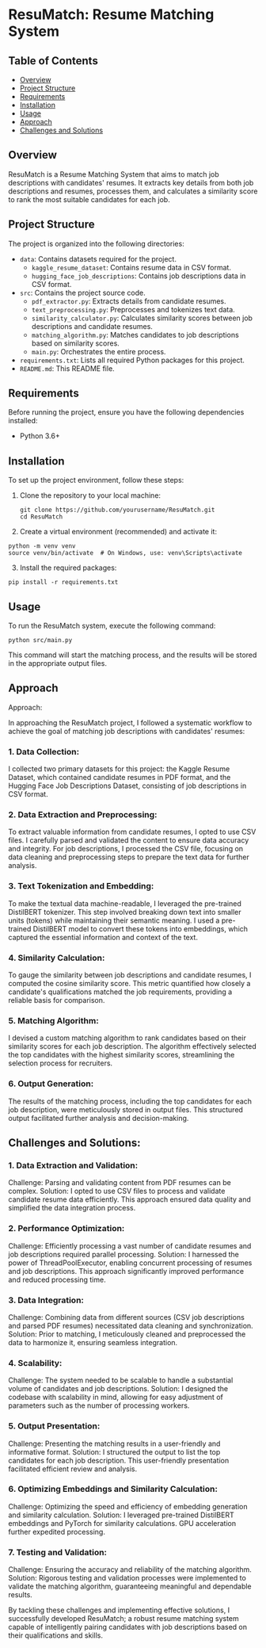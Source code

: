 # ResuMatch: Resume Matching System

## Table of Contents
- [Overview](#overview)
- [Project Structure](#project-structure)
- [Requirements](#requirements)
- [Installation](#installation)
- [Usage](#usage)
- [Approach](#approach)
- [Challenges and Solutions](#challenges-and-solutions)

## Overview

ResuMatch is a Resume Matching System that aims to match job descriptions with candidates' resumes. It extracts key details from both job descriptions and resumes, processes them, and calculates a similarity score to rank the most suitable candidates for each job.

## Project Structure

The project is organized into the following directories:

- `data`: Contains datasets required for the project.
  - `kaggle_resume_dataset`: Contains resume data in CSV format.
  - `hugging_face_job_descriptions`: Contains job descriptions data in CSV format.
- `src`: Contains the project source code.
  - `pdf_extractor.py`: Extracts details from candidate resumes.
  - `text_preprocessing.py`: Preprocesses and tokenizes text data.
  - `similarity_calculator.py`: Calculates similarity scores between job descriptions and candidate resumes.
  - `matching_algorithm.py`: Matches candidates to job descriptions based on similarity scores.
  - `main.py`: Orchestrates the entire process.
- `requirements.txt`: Lists all required Python packages for this project.
- `README.md`: This README file.

## Requirements

Before running the project, ensure you have the following dependencies installed:
- Python 3.6+

## Installation

To set up the project environment, follow these steps:

1. Clone the repository to your local machine:

   ```
   git clone https://github.com/yourusername/ResuMatch.git
   cd ResuMatch
   ```

2. Create a virtual environment (recommended) and activate it:

  ```
  python -m venv venv
  source venv/bin/activate  # On Windows, use: venv\Scripts\activate
  ```

3. Install the required packages:
   
  ```
  pip install -r requirements.txt
  ```

## Usage

To run the ResuMatch system, execute the following command:

  ```
  python src/main.py
  ```

This command will start the matching process, and the results will be stored in the appropriate output files.

## Approach

Approach:

In approaching the ResuMatch project, I followed a systematic workflow to achieve the goal of matching job descriptions with candidates' resumes:

### 1. Data Collection:

I collected two primary datasets for this project: the Kaggle Resume Dataset, which contained candidate resumes in PDF format, and the Hugging Face Job Descriptions Dataset, consisting of job descriptions in CSV format.

### 2. Data Extraction and Preprocessing:

To extract valuable information from candidate resumes, I opted to use CSV files. I carefully parsed and validated the content to ensure data accuracy and integrity.
For job descriptions, I processed the CSV file, focusing on data cleaning and preprocessing steps to prepare the text data for further analysis.

### 3. Text Tokenization and Embedding:

To make the textual data machine-readable, I leveraged the pre-trained DistilBERT tokenizer. This step involved breaking down text into smaller units (tokens) while maintaining their semantic meaning.
I used a pre-trained DistilBERT model to convert these tokens into embeddings, which captured the essential information and context of the text.

### 4. Similarity Calculation:

To gauge the similarity between job descriptions and candidate resumes, I computed the cosine similarity score. This metric quantified how closely a candidate's qualifications matched the job requirements, providing a reliable basis for comparison.

### 5. Matching Algorithm:

I devised a custom matching algorithm to rank candidates based on their similarity scores for each job description.
The algorithm effectively selected the top candidates with the highest similarity scores, streamlining the selection process for recruiters.

### 6. Output Generation:

The results of the matching process, including the top candidates for each job description, were meticulously stored in output files. This structured output facilitated further analysis and decision-making.

## Challenges and Solutions:

### 1. Data Extraction and Validation:

Challenge: Parsing and validating content from PDF resumes can be complex.
Solution: I opted to use CSV files to process and validate candidate resume data efficiently. This approach ensured data quality and simplified the data integration process.

### 2. Performance Optimization:

Challenge: Efficiently processing a vast number of candidate resumes and job descriptions required parallel processing.
Solution: I harnessed the power of ThreadPoolExecutor, enabling concurrent processing of resumes and job descriptions. This approach significantly improved performance and reduced processing time.

### 3. Data Integration:

Challenge: Combining data from different sources (CSV job descriptions and parsed PDF resumes) necessitated data cleaning and synchronization.
Solution: Prior to matching, I meticulously cleaned and preprocessed the data to harmonize it, ensuring seamless integration.

### 4. Scalability:

Challenge: The system needed to be scalable to handle a substantial volume of candidates and job descriptions.
Solution: I designed the codebase with scalability in mind, allowing for easy adjustment of parameters such as the number of processing workers.

### 5. Output Presentation:

Challenge: Presenting the matching results in a user-friendly and informative format.
Solution: I structured the output to list the top candidates for each job description. This user-friendly presentation facilitated efficient review and analysis.

### 6. Optimizing Embeddings and Similarity Calculation:

Challenge: Optimizing the speed and efficiency of embedding generation and similarity calculation.
Solution: I leveraged pre-trained DistilBERT embeddings and PyTorch for similarity calculations. GPU acceleration further expedited processing.

### 7. Testing and Validation:

Challenge: Ensuring the accuracy and reliability of the matching algorithm.
Solution: Rigorous testing and validation processes were implemented to validate the matching algorithm, guaranteeing meaningful and dependable results.

By tackling these challenges and implementing effective solutions, I successfully developed ResuMatch; a robust resume matching system capable of intelligently pairing candidates with job descriptions based on their qualifications and skills.
